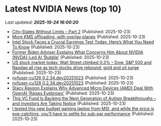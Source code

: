 # Latest NVIDIA News (top 10)
_Last updated: **2025-10-24 16:00:20**_

- [City-States Without Limits – Part 2](https://www.activistpost.com/city-states-without-limits-part-2/) (Published: 2025-10-23)
- [More KMS offloading, with overlay planes](https://zamundaaa.github.io/wayland/2025/10/23/more-kms-offloading.html) (Published: 2025-10-23)
- [Intel Stock Faces a Crucial Earnings Test Today. Here’s What You Need To Know](https://www.investopedia.com/intel-stock-faces-crucial-earnings-test-what-you-need-to-know-11835495) (Published: 2025-10-23)
- [Former Biden Adviser Explains What Concerns Him About NVIDIA (NVDA)-Led AI ‘Bubble’](https://finance.yahoo.com/news/former-biden-adviser-explains-concerns-155742889.html) (Published: 2025-10-23)
- [US stock market today: Wall Street climbed 0.3% – Dow, S&P 500 and Nasdaq all rise as tech stocks drive rebound; gold and oil surge](https://economictimes.indiatimes.com/news/international/us/us-stock-market-today-wall-street-climbed-0-3-dow-sp-500-and-nasdaq-all-rise-as-tech-stocks-drive-rebound-gold-and-oil-surge/articleshow/124765682.cms) (Published: 2025-10-23)
- [nvfuser-cu126 0.2.34.dev20251023](https://pypi.org/project/nvfuser-cu126/0.2.34.dev20251023/) (Published: 2025-10-23)
- [nvfuser-cu128 0.2.34.dev20251023](https://pypi.org/project/nvfuser-cu128/0.2.34.dev20251023/) (Published: 2025-10-23)
- [Stacy Rasgon Explains Why Advanced Micro Devices (AMD) Deal With OpenAI ‘Raises Eyebrows’](https://finance.yahoo.com/news/stacy-rasgon-explains-why-advanced-154902862.html) (Published: 2025-10-23)
- [This VC Fund Is Backing the Next Generation of Autism Breakthroughs – and Investors Are Taking Notice](https://finance.yahoo.com/news/vc-fund-backing-next-generation-154602607.html) (Published: 2025-10-23)
- [I tested this new budget gaming laptop from MSI, and while the price is eye-catching, you’ll have to settle for sub-par performance](https://www.techradar.com/computing/gaming-laptops/msi-cyborg-15-2025) (Published: 2025-10-23)
